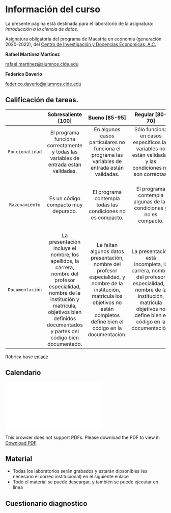 # Información del curso


La presente página está destinada para el laboratorio de la asignatura: _Introducción a la ciencia de datos._ 

Asignatura obligatoria del programa de Maestría en economía (generación 2020-2022), del [Centro de Investigación y Docencias Economicas, A.C.][cide]   


[cide]: https://www.cide.edu/de/docencia/me/plan-de-estudios/
    



**Rafael Martínez Martínez**

rafael.martinez@alumnos.cide.edu


**Federico Daverio**

federico.daverio@alumnos.cide.edu


## Calificación de tareas. 
| | Sobresaliente [100]   | Bueno [85-95] |Regular [80-70]| Pobre [50-60]| No aceptable [0-40]| 
|:--:|:--------------:|:-----:|:-----:|:---:|:--:|
|`Funcionalidad`  | El programa funciona correctamente y todas las variables de entrada están validadas. | En algunos casos particulares no funciona el programa las variables de entrada están validadas.   |Sólo funciona en casos específicos las variables no están validadas y las condiciones no son correctas. |En algunos casos no funciona el programa y no hay validación de datos. | No funciona ningún caso.|
| `Razonamiento` |Es un código compacto muy depurado.|El programa contempla todas las condiciones no es compacto.|El programa contempla algunas de las condiciones y no es compacto.|El programa no es depurado repite partes de código y no contempla todas la partes de las condiciones.|No hay razonamiento lógico.|
|`Documentación`|La presentación incluye el nombre, los apellidos, la carrera, nombre del profesor especialidad, nombre de la institución y matrícula, objetivos bien definidos documentados y partes del código bien documentado.|Le faltan algunos datos presentación, nombre del profesor especialidad, y nombre de la institución, matrícula los objetivos no están completos define bien el código en la documentación.|La presentación está incompleta, la carrera, nombre del profesor especialidad, y nombre de la institución, matrícula objetivos no define bien el código en la documentación.|No tiene presentación no tiene objetivos no define bien el código en la documentación.|No es aceptable la documentación.|

Rúbrica base [enlace](http://200.57.56.254/Siretea/Carruseles/CarruselIO/R%C3%BAbrica/rbrica_para_evaluar_un_programa_en_c.html)


## Calendario

<object data="notebooks_cdp/Calendario_cdp_2021.pdf" type="application/pdf" width="700px" height="700px">
    <embed src="notebooks_cdp/Calendario_cdp_2021.pdf">
        <p>This browser does not support PDFs. Please download the PDF to view it: <a href="notebooks_cdp/Calendario_cdp_2021.pdf">Download PDF</a>.</p>
    </embed>
</object>

## Material

- Todas los laboratorios serán grabados y estarán dipsonibles (es necesario el correo institucional) en el siguiente enlace
- Todo el material se puede descargar, y también se puede ejecutar en linea


## Cuestionario diagnostico



